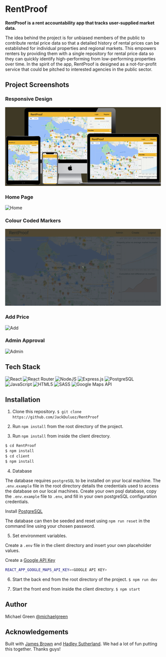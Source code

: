 # RentProof

**RentProof is a rent accountability app that tracks user-supplied market data.**

The idea behind the project is for unbiased members of the public to contribute rental price data so that a detailed history of rental prices can be established for individual properties and regional markets. This empowers renters by providing them with a single repository for rental price data so they can quickly identify high-performing from low-performing properties over time. In the spirit of the app, RentProof is designed as a not-for-profit service that could be pitched to interested agencies in the public sector.     

## Project Screenshots

### Responsive Design

![Responsive](./server/assets/responsive.png)

### Home Page

![Home](./server/assets/home-page.gif)

### Colour Coded Markers

![Markers](./server/assets/markers.gif)

### Add Price

![Add](./server/assets/add.gif)

### Admin Approval

![Admin](./server/assets/approve.gif)

## Tech Stack

![React](https://img.shields.io/badge/react-%2320232a.svg?style=for-the-badge&logo=react&logoColor=%2361DAFB)
![React Router](https://img.shields.io/badge/React_Router-CA4245?style=for-the-badge&logo=react-router&logoColor=white)
![NodeJS](https://img.shields.io/badge/node.js-6DA55F?style=for-the-badge&logo=node.js&logoColor=white)
![Express.js](https://img.shields.io/badge/express.js-%23404d59.svg?style=for-the-badge&logo=express&logoColor=%2361DAFB)
![PostgreSQL](https://img.shields.io/badge/postgresql-%2300f.svg?style=for-the-badge&logo=postgresql&logoColor=white)
![JavaScript](https://img.shields.io/badge/javascript-%23323330.svg?style=for-the-badge&logo=javascript&logoColor=%23F7DF1E)
![HTML5](https://img.shields.io/badge/html5-%23E34F26.svg?style=for-the-badge&logo=html5&logoColor=white)
![SASS](https://img.shields.io/badge/SASS-hotpink.svg?style=for-the-badge&logo=SASS&logoColor=white)
![Google Maps API](https://img.shields.io/badge/google_maps_api-4285F4?style=for-the-badge&logo=google&logoColor=white)

## Installation

1. Clone this repository.
```$ git clone https://github.com/JackDuluoz/RentProof```

2. Run `npm install` from the root directory of the project.

3. Run `npm install` from inside the client directory.

```bash
$ cd RentProof
$ npm install
$ cd client
$ npm install
```

4. Database

  The database requires `postgreSQL` to be installed on your local machine. The `.env.example` file in the root directory details the credentials used to access the database on our local machines. Create your own psql database, copy the `.env.example` file to `.env`, and fill in your own postgreSQL configuration credentials.

  Install [PostgreSQL](https://www.postgresql.org/download/)

  The database can then be seeded and reset using `npm run reset` in the command line using your chosen password.

5. Set environment variables.

  Create a `.env` file in the client directory and insert your own placeholder values.

  Create a [Google API Key](https://developers.google.com/maps/documentation/javascript/get-api-key)

```bash
REACT_APP_GOOGLE_MAPS_API_KEY=<GOOGLE API KEY>
```

6. Start the back end from the root directory of the project.
`$ npm run dev`

7. Start the front end from inside the client directory.
`$ npm start`

## Author

Michael Green [@michaelgreen](https://github.com/JackDuluoz)

## Acknowledgements

Built with [James Brown](https://github.com/jamesraymondbrown) and [Hadley Sutherland](https://github.com/Vuvvy1). We had a lot of fun putting this together. Thanks guys!